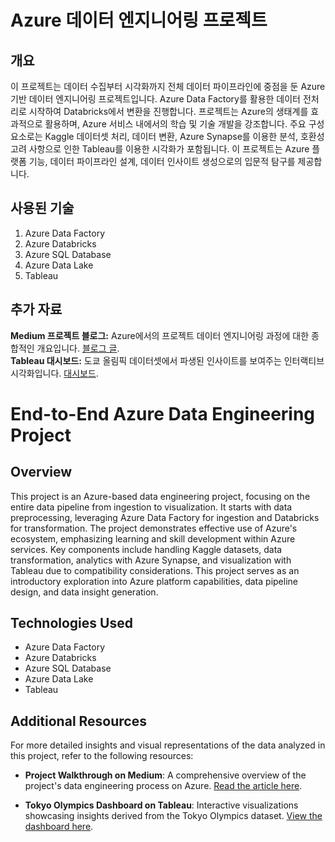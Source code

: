 # **Azure 데이터 엔지니어링 프로젝트**

## **개요**
이 프로젝트는 데이터 수집부터 시각화까지 전체 데이터 파이프라인에 중점을 둔 Azure 기반 데이터 엔지니어링 프로젝트입니다. Azure Data Factory를 활용한 데이터 전처리로 시작하여 Databricks에서 변환을 진행합니다. 프로젝트는 Azure의 생태계를 효과적으로 활용하며, Azure 서비스 내에서의 학습 및 기술 개발을 강조합니다. 주요 구성 요소로는 Kaggle 데이터셋 처리, 데이터 변환, Azure Synapse를 이용한 분석, 호환성 고려 사항으로 인한 Tableau를 이용한 시각화가 포함됩니다. 이 프로젝트는 Azure 플랫폼 기능, 데이터 파이프라인 설계, 데이터 인사이트 생성으로의 입문적 탐구를 제공합니다.


## **사용된 기술**
1) Azure Data Factory  
2) Azure Databricks  
3) Azure SQL Database  
4) Azure Data Lake  
5) Tableau  

##  **추가 자료**
**Medium 프로젝트 블로그:** Azure에서의 프로젝트 데이터 엔지니어링 과정에 대한 종합적인 개요입니다. [블로그 글](https://medium.com/@jwchoi622/end-to-end-azure-data-engineering-project-73ade8163e91).   
**Tableau 대시보드:** 도쿄 올림픽 데이터셋에서 파생된 인사이트를 보여주는 인터랙티브 시각화입니다. [대시보드](https://public.tableau.com/app/profile/james.choi1221/viz/TokyoOlympics_17022794668810/TokyoOlympicsDashboard?publish=yes).  

# End-to-End Azure Data Engineering Project
## Overview
This project is an Azure-based data engineering project, focusing on the entire data pipeline from ingestion to visualization. It starts with data preprocessing, leveraging Azure Data Factory for ingestion and Databricks for transformation. The project demonstrates effective use of Azure's ecosystem, emphasizing learning and skill development within Azure services. Key components include handling Kaggle datasets, data transformation, analytics with Azure Synapse, and visualization with Tableau due to compatibility considerations. This project serves as an introductory exploration into Azure platform capabilities, data pipeline design, and data insight generation.

## Technologies Used
- Azure Data Factory
- Azure Databricks
- Azure SQL Database
- Azure Data Lake
- Tableau

## Additional Resources

For more detailed insights and visual representations of the data analyzed in this project, refer to the following resources:
- **Project Walkthrough on Medium**: A comprehensive overview of the project's data engineering process on Azure. [Read the article here](https://medium.com/@jwchoi622/end-to-end-azure-data-engineering-project-73ade8163e91).

- **Tokyo Olympics Dashboard on Tableau**: Interactive visualizations showcasing insights derived from the Tokyo Olympics dataset. [View the dashboard here](https://public.tableau.com/app/profile/james.choi1221/viz/TokyoOlympics_17022794668810/TokyoOlympicsDashboard?publish=yes).



